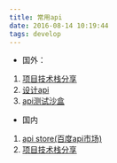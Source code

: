 ```yaml
---
title: 常用api
date: 2016-08-14 10:19:44
tags: develop
---
```


+ 国外：

1. [项目技术栈分享](http://stackshare.io/)
2. [设计api](http://apiblueprint.org)
3. [api测试沙盒](https://getsandbox.com/)


+ 国内

1. [api store(百度api市场)](http://apistore.baidu.com/)
2. [项目技术栈分享](https://www.sdk.cn/)
